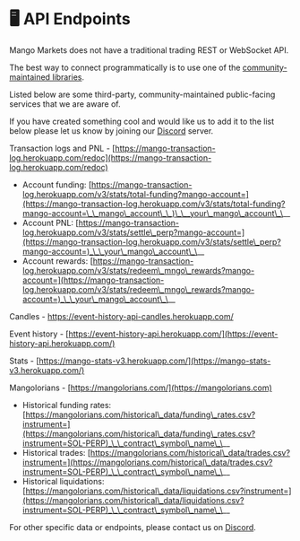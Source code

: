 # 🖥 API Endpoints

Mango Markets does not have a traditional trading REST or WebSocket API.

The best way to connect programmatically is to use one of the [community-maintained libraries](../developer-resources/code-examples.md).

Listed below are some third-party, community-maintained public-facing services that we are aware of.&#x20;

If you have created something cool and would like us to add it to the list below please let us know by joining our [Discord](../discord-and-community.md) server.

Transaction logs and PNL - [https://mango-transaction-log.herokuapp.com/redoc](https://mango-transaction-log.herokuapp.com/redoc)

* Account funding: [https://mango-transaction-log.herokuapp.com/v3/stats/total-funding?mango-account=](https://mango-transaction-log.herokuapp.com/v3/stats/total-funding?mango-account=\_\_mango\_account\_\_)\_\__your\_mango\_account\_\__
* Account PNL: [https://mango-transaction-log.herokuapp.com/v3/stats/settle\_perp?mango-account=](https://mango-transaction-log.herokuapp.com/v3/stats/settle\_perp?mango-account=)_\_\_your\_mango\_account\_\__
* Account rewards: [https://mango-transaction-log.herokuapp.com/v3/stats/redeem\_mngo\_rewards?mango-account=](https://mango-transaction-log.herokuapp.com/v3/stats/redeem\_mngo\_rewards?mango-account=)_\_\_your\_mango\_account\_\__

Candles - [https://event-history-api-candles.herokuapp.com/ ](https://event-history-api-candles.herokuapp.com/)

Event history - [https://event-history-api.herokuapp.com/](https://event-history-api.herokuapp.com/)

Stats - [https://mango-stats-v3.herokuapp.com/](https://mango-stats-v3.herokuapp.com/)

Mangolorians - [https://mangolorians.com/](https://mangolorians.com)

* Historical funding rates: [https://mangolorians.com/historical\_data/funding\_rates.csv?instrument=](https://mangolorians.com/historical\_data/funding\_rates.csv?instrument=SOL-PERP)_\_\_contract\_symbol\_name\_\__
* Historical trades: [https://mangolorians.com/historical\_data/trades.csv?instrument=](https://mangolorians.com/historical\_data/trades.csv?instrument=SOL-PERP)_\_\_contract\_symbol\_name\_\__
* Historical liquidations: [https://mangolorians.com/historical\_data/liquidations.csv?instrument=](https://mangolorians.com/historical\_data/liquidations.csv?instrument=SOL-PERP)_\_\_contract\_symbol\_name\_\__

For other specific data or endpoints, please contact us on [Discord](../discord-and-community.md).
